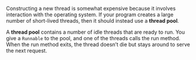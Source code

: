 
Constructing a new thread is somewhat expensive because it involves interaction with the operating system. If your program creates a large number of short-lived threads, then it should instead use a **thread pool**. 

A **thread pool** contains a number of idle threads that are ready to run. You give a `Runnable` to the pool, and one of the threads calls the run method. When the run method exits, the thread doesn’t die but stays around to serve the next request.

